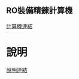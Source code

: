 ## RO裝備精鍊計算機
[計算機連結](https://chengteaz.github.io/calc/)
# 說明
[說明連結](https://forum.gamer.com.tw/C.php?bsn=4212&snA=430529)
